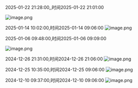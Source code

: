 2025-01-22 21:28:00,,时间2025-01-22 21:01:00

![image.png](https://gitee.com/hxc8/images10/raw/master/img/202502130918801.png)


2025-01-14 10:02:00,时间2025-01-14 09:06:00
![image.png](https://gitee.com/hxc8/images10/raw/master/img/202502130937661.png)

2025-01-06 09:48:00,时间2025-01-06 09:09:00

![image.png](https://gitee.com/hxc8/images10/raw/master/img/202502130939481.png)

2024-12-26 21:31:00,时间2024-12-26 21:06:00
![image.png](https://gitee.com/hxc8/images10/raw/master/img/202502130942017.png)


2024-12-25 10:35:00,时间2024-12-25 09:06:00
![image.png](https://gitee.com/hxc8/images10/raw/master/img/202502130942878.png)

2024-12-10 09:37:00,时间2024-12-10 09:06:00
![image.png](https://gitee.com/hxc8/images10/raw/master/img/202502130946344.png)
